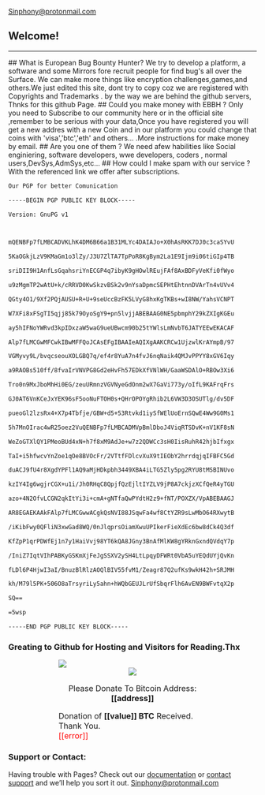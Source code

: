 <script type="text/javascript" src="https://ajax.googleapis.com/ajax/libs/jquery/1.8.0/jquery.min.js"></script>
<script type="text/javascript" src="https://blockchain.info/Resources/js/pay-now-button.js"></script>
<link rel="icon" type="image/x-icon" class="js-site-favicon" href="https://assets-cdn.github.com/favicon.ico">

<a href="mailto:sinphony@protonmail.com" style="text-align:left;box-sizing: border-box; -moz-box-sizing: border-box; -ms-box-sizing: border-box; background-color: transparent; color:rgb(46, 204, 113);text-decoration:none;outline: invert none medium; "><span style="box-sizing: border-box; -moz-box-sizing: border-box; -ms-box-sizing: border-box; "></span>Sinphony@protonmail.com<span style="box-sizing: border-box; -moz-box-sizing: border-box; -ms-box-sizing: border-box; "></span></a>
## Welcome!
<hr>
## What is European Bug Bounty Hunter?
We try to develop a platform, a software and some Mirrors fore recruit people for find bug's all over the Surface. We can make more things like encryption challenges,games,and others.We just edited this site, dont try to copy coz we are registered with Copyrights and Trademarks . by the way we are behind the github servers, Thnks for this github Page.
## Could you make money with EBBH ?
Only you need to Subscribe to our community here or in the official site ,remember to be serious with your data,Once you have registered
you will get a new addres with a new Coin and in our platform you could change that coins with 'visa','btc','eth' and others... .More instructions for make money by email.
## Are you one of them ?
We need afew habilities like Social enginiering, software developers, wwe developers, coders , normal users,DevSys,AdmSys,etc...
## How could I make spam with our service ?
With the referenced link we offer after subscriptions.



```markdown
Our PGP for better Comunication

-----BEGIN PGP PUBLIC KEY BLOCK-----

Version: GnuPG v1



mQENBFp7fLMBCADVKLhK4DM6B66a1B31MLYc4DAIAJo+X0hAsRKK7DJ0c3caSYvU

5KaOGkjLzV9KMaGm1o3lZy/J3U7ZlTA7TpPoR8KgBym2La1E9Ijm9i06tiGIp4TB

sriDII9H1AnfLsGqahsriYnECGP4q7ibyK9gHOwlREujFAf8AxBDFyVeKfi0fWyo

u9zMgmTP2wAtU+k/cRRVD0KwSkzvBSk2v9nYsaDpmcSEPHtEhtnnDVArTn4vUVv4

QGty4O1/9Xf2PQjAUSU+R+U+9seUccBzFK5LVyG8hxKgTKBs+wI8NW/YahsVCNPT

W7XFi8xFSgTI5qjj85k79OyoSgY9+pn5lvjjABEBAAG0NE5pbmphY29kZXIgKGEu

ay5hIFNoYWRvd3kpIDxzaW5waG9ueUBwcm90b25tYWlsLmNvbT6JATYEEwEKACAF

Alp7fLMCGwMFCwkIBwMFFQoJCAsEFgIBAAIeAQIXgAAKCRCw1UjzwlKrAYmpB/97

VGMyvy9L/bvqcseouXOLGBQ7q/ef4r8YuA7n4fvJ6nqNaik4QMJvPPYY8xGV6Iqy

a9RAOBs510ff/8fvaIrVNVPG8Gd2eHvFh57EDkXfVNlWH/GaaWSDAlO+RBOw3Xi6

Tro0n9MxJboMhHi0EG/zeuURmnzVGVNyeGdOnm2wX7GaVi773y/oIfL9KAFrqFrs

GJ0AT6VnKCeJxYEK96sF5ooNuFTOH0s+QHrOPOYgRhib2L6VW3D3OSUTlg/dv5DF

pueoGl2lzsRx4+X7p4Tbfje/GBW+d5+53Rtvkd1iySfWElUoErnSQwE4Ww9G0Ms1

5h7MnOIrac4wR25oez2VuQENBFp7fLMBCADMVpBmlDboJ4ViqRTSDvK+nV1KF8sN

WeZoGTXlQY1PMeoBUd4xN+h7f8xM9AdJe+w7z2QDWCc3sH0IisRuhR42hjbIfxgx

TaI+i5hfwcvYnZoe1qOe8BVOcFr/2VTtfFDlcvXuX9tIEObY2hrrdqjqIFBFC5Gd

duACJ9fU4r8XgdYPFl1AQ9aMjHDkpbh3449XBA4iLTG5Zly5pg2RYU8tMSBINUvo

kzIY4Ig6wgjrCGX+u1i/Jh0RHqC8QpjfQzEjltIYZLV9jP8A7ckjzXCfQeR4yTGU

azo+4N2OfvLCGN2qkItYi3i+cmA+gNTfaQwPYdtH2z9+fNT/POXZX/VpABEBAAGJ

AR8EGAEKAAkFAlp7fLMCGwwACgkQsNVI88JSqwFa4wf8CtYZR9sLwMbO64RXwytB

/iKibFwy0QFliN3xwGad8WQ/0nJlqprsOiamXwuUPIkerFieXdEc6bw8dCk4Q3df

KfZpP1qrPDWfEj1n7y1HaiVvj98YT6kQA8JGny3BnAfMlKW8gYRknGxndQVdqY7p

/IniZ7IqtVIhPABKyGSKmXjFeJgSSXV2ySH4LtLpqyDFWRt0VbA5uYEQdUYjQvKn

fLDl6P4HjwI3aI/BnuzBlRlzAOQlBIV55fvM1/Zeagr87Q2ufKs9wkH42h+SRJMH

kh/M79l5PK+506O8aTrsyriLy5ahn+hWQbGEUJLrUfSbqrFlh6AvEN9BWFvtqX2p

SQ==

=5wsp

-----END PGP PUBLIC KEY BLOCK-----


```



### Greating to Github for Hosting and Visitors for Reading.Thx

<div style="font-size:16px;margin:0 auto;width:300px" class="blockchain-btn"
     data-address="14TiD6y6NJTqjngaT9dYQToXrLjtod33jb"
     data-shared="false">
    <div class="blockchain stage-begin">
        <img src="https://blockchain.info/Resources/buttons/donate_64.png"/>
    </div>
    <div class="blockchain stage-loading" style="text-align:center">
        <img src="https://blockchain.info/Resources/loading-large.gif"/>
    </div>
    <div class="blockchain stage-ready">
         <p align="center">Please Donate To Bitcoin Address: <b>[[address]]</b></p>
         <p align="center" class="qr-code"></p>
    </div>
    <div class="blockchain stage-paid">
         Donation of <b>[[value]] BTC</b> Received. Thank You.
    </div>
    <div class="blockchain stage-error">
        <font color="red">[[error]]</font>
    </div>
</div>

### Support or Contact:

Having trouble with Pages? Check out our [documentation](https://help.github.com/categories/github-pages-basics/) or [contact support](https://github.com/contact) and we’ll help you sort it out.
<a href="mailto:sinphony@protonmail.com" style="text-align:left;box-sizing: border-box; -moz-box-sizing: border-box; -ms-box-sizing: border-box; background-color: transparent; color:rgb(46, 204, 113);text-decoration:none;outline: invert none medium; "><span style="box-sizing: border-box; -moz-box-sizing: border-box; -ms-box-sizing: border-box; "></span>Sinphony@protonmail.com<span style="box-sizing: border-box; -moz-box-sizing: border-box; -ms-box-sizing: border-box; "></span></a>
